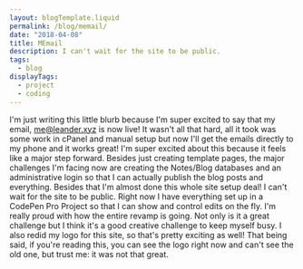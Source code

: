 ```yaml
---
layout: blogTemplate.liquid
permalink: /blog/memail/
date: "2018-04-08"
title: MEmail
description: I can't wait for the site to be public.
tags:
  - blog
displayTags: 
  - project
  - coding
---
```


I'm just writing this little blurb because I'm super excited to say that my email, me@leander.xyz is now live! It wasn't all that hard, all it took was some work in cPanel and manual setup but now I'll get the emails directly to my phone and it works great! I'm super excited about this because it feels like a major step forward. Besides just creating template pages, the major challenges I'm facing now are creating the Notes/Blog databases and an administrative login so that I can actually publish the blog posts and everything. Besides that I'm almost done this whole site setup deal! I can't wait for the site to be public. Right now I have everything set up in a CodePen Pro Project so that I can show and control edits on the fly. I'm really proud with how the entire revamp is going. Not only is it a great challenge but I think it's a good creative challenge to keep myself busy. I also redid my logo for this site, so that's pretty exciting as well! That being said, if you're reading this, you can see the logo right now and can't see the old one, but trust me: it was not that great.
